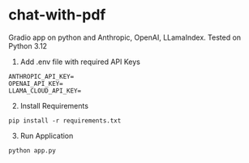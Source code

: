 # chat-with-pdf
Gradio app on python and Anthropic, OpenAI, LLamaIndex.
Tested on Python 3.12


1. Add .env file with required API Keys
```
ANTHROPIC_API_KEY=
OPENAI_API_KEY=
LLAMA_CLOUD_API_KEY=
```
2. Install Requirements
```
pip install -r requirements.txt
```
3. Run Application
```
python app.py
```
